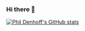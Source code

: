 ### Hi there 👋


[![Phil Denhoff's GitHub stats](https://github-readme-stats.vercel.app/api?username=phildenhoff&show_icons=true&theme=calm&count_private=true)](https://github.com/phildenhoff)
